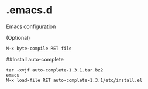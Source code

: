 .emacs.d
========

Emacs configuration

(Optional)

    M-x byte-compile RET file

##Install auto-complete

    tar -xvjf auto-complete-1.3.1.tar.bz2
    emacs
    M-x load-file RET auto-complete-1.3.1/etc/install.el
